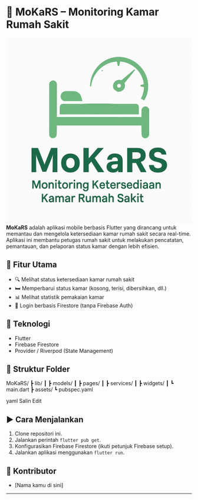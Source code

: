 # 🏥 MoKaRS – Monitoring Kamar Rumah Sakit
![icon_mokars.png](assets/images/icon_mokars.png)
**MoKaRS** adalah aplikasi mobile berbasis Flutter yang dirancang untuk memantau dan mengelola ketersediaan kamar rumah sakit secara real-time. Aplikasi ini membantu petugas rumah sakit untuk melakukan pencatatan, pemantauan, dan pelaporan status kamar dengan lebih efisien.

## 🚀 Fitur Utama
- 🔍 Melihat status ketersediaan kamar rumah sakit
- 🛏️ Memperbarui status kamar (kosong, terisi, dibersihkan, dll.)
- 📊 Melihat statistik pemakaian kamar
- 🔐 Login berbasis Firestore (tanpa Firebase Auth)

## 🔧 Teknologi
- Flutter
- Firebase Firestore
- Provider / Riverpod (State Management)

## 📂 Struktur Folder
MoKaRS/
┣ lib/
┃ ┣ models/
┃ ┣ pages/
┃ ┣ services/
┃ ┣ widgets/
┃ ┗ main.dart
┣ assets/
┗ pubspec.yaml

yaml
Salin
Edit

## ▶️ Cara Menjalankan
1. Clone repositori ini.
2. Jalankan perintah `flutter pub get`.
3. Konfigurasikan Firebase Firestore (ikuti petunjuk Firebase setup).
4. Jalankan aplikasi menggunakan `flutter run`.

## 👤 Kontributor
- [Nama kamu di sini]

---